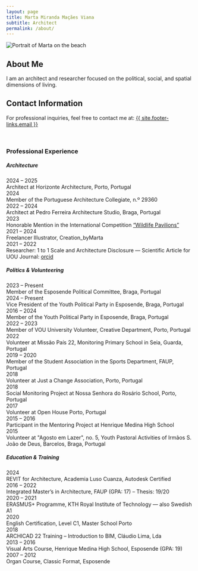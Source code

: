 ```yaml
---
layout: page
title: Marta Miranda Maçães Viana
subtitle: Architect
permalink: /about/
---
```


<style>
  .text-slide-container {
    transition: transform 0.4s ease;
  }

  .image-hover-container:hover + .text-hover-container .text-slide-container {
    transform: translateX(10px);
  }
</style>

<div class="row pt-3 align-items-end"> 
  <!-- Coluna da imagem com classe identificadora -->
  <div class="col-lg-7 image-hover-container">
    <img src="{{site.baseurl}}/assets/images/marta_on_the_beach.webp" 
         class="img-fluid h-100" 
         style="object-fit: contain;" 
         alt="Portrait of Marta on the beach">
  </div>

  <!-- Coluna do texto que reage ao hover na imagem -->
  <div class="col-lg-5 d-flex flex-column justify-content-end text-hover-container">
    <div class="text-slide-container">
      <h2 class="mb-0">About Me</h2>
      <p class="mb-0">
        I am an architect and researcher focused on the political, social, and spatial dimensions of living.
      </p>
      <h2 class="mt-0 mb-0">Contact Information</h2>
      <p class="mt-1">
        For professional inquiries, feel free to contact me at: 
        <a href="mailto:{{ site.footer-links.email }}">{{ site.footer-links.email }}</a>
      </p>
    </div>
  </div>
</div>



<br/>

<section class="my-4">
  <h3 class="fw-bold">Professional Experience</h3>

  <h5 class="mt-5 mb-4 lh-base">Architecture</h5>

  <div class="mb-3 d-flex">
    <div class="fw-bold me-3" style="min-width: 150px;">2024 – 2025</div>
    <div>Architect at Horizonte Architecture, Porto, Portugal</div>
  </div>
  
  <div class="mb-3 d-flex">
    <div class="fw-bold me-3" style="min-width: 150px;">2024</div>
    <div>Member of the Portuguese Architecture Collegiate, n.º 29360</div>
  </div>

  <div class="mb-3 d-flex">
    <div class="fw-bold me-3" style="min-width: 150px;">2022 – 2024</div>
    <div>Architect at Pedro Ferreira Architecture Studio, Braga, Portugal</div>
  </div>

  <div class="mb-3 d-flex">
    <div class="fw-bold me-3" style="min-width: 150px;">2023</div>
    <div>
      Honorable Mention in the International Competition 
      <a href="https://www.terravivacompetitions.com/wildlife-pavilions-competition-results-2023/" target="_blank">“Wildlife Pavilions”</a>
    </div>
  </div>

  <div class="mb-3 d-flex">
    <div class="fw-bold me-3" style="min-width: 150px;">2021 – 2024</div>
    <div>Freelancer Illustrator, Creation_byMarta</div>
  </div>

  <div class="mb-3 d-flex">
    <div class="fw-bold me-3" style="min-width: 150px;">2021 – 2022</div>
    <div>
      Researcher: 1 to 1 Scale and Architecture Disclosure — Scientific Article for UOU Journal: 
      <a href="https://orcid.org/0000-0002-9994-7610" target="_blank">orcid</a>
    </div>
  </div>

  <h5 class="mt-5 mb-4 lh-base">Politics & Volunteering</h5>

  <div class="mb-3 d-flex">
    <div class="fw-bold me-3" style="min-width: 150px;">2023 – Present</div>
    <div>Member of the Esposende Political Committee, Braga, Portugal</div>
  </div>

  <div class="mb-3 d-flex">
    <div class="fw-bold me-3" style="min-width: 150px;">2024 – Present</div>
    <div>Vice President of the Youth Political Party in Esposende, Braga, Portugal</div>
  </div>

  <div class="mb-3 d-flex">
    <div class="fw-bold me-3" style="min-width: 150px;">2016 – 2024</div>
    <div>Member of the Youth Political Party in Esposende, Braga, Portugal</div>
  </div>

  <div class="mb-3 d-flex">
    <div class="fw-bold me-3" style="min-width: 150px;">2022 – 2023</div>
    <div>Member of VOU University Volunteer, Creative Department, Porto, Portugal</div>
  </div>

  <div class="mb-3 d-flex">
    <div class="fw-bold me-3" style="min-width: 150px;">2022</div>
    <div>Volunteer at Missão País 22, Monitoring Primary School in Seia, Guarda, Portugal</div>
  </div>

  <div class="mb-3 d-flex">
    <div class="fw-bold me-3" style="min-width: 150px;">2019 – 2020</div>
    <div>Member of the Student Association in the Sports Department, FAUP, Portugal</div>
  </div>

  <div class="mb-3 d-flex">
    <div class="fw-bold me-3" style="min-width: 150px;">2018</div>
    <div>Volunteer at Just a Change Association, Porto, Portugal</div>
  </div>

  <div class="mb-3 d-flex">
    <div class="fw-bold me-3" style="min-width: 150px;">2018</div>
    <div>Social Monitoring Project at Nossa Senhora do Rosário School, Porto, Portugal</div>
  </div>

  <div class="mb-3 d-flex">
    <div class="fw-bold me-3" style="min-width: 150px;">2017</div>
    <div>Volunteer at Open House Porto, Portugal</div>
  </div>

  <div class="mb-3 d-flex">
    <div class="fw-bold me-3" style="min-width: 150px;">2015 – 2016</div>
    <div>Participant in the Mentoring Project at Henrique Medina High School</div>
  </div>

  <div class="mb-3 d-flex">
    <div class="fw-bold me-3" style="min-width: 150px;">2015</div>
    <div>Volunteer at "Agosto em Lazer", no. 5, Youth Pastoral Activities of Irmãos S. João de Deus, Barcelos, Braga, Portugal</div>
  </div>

  <h5 class="mt-5 mb-4 lh-base">Education & Training</h5>

  <div class="mb-3 d-flex">
    <div class="fw-bold me-3" style="min-width: 150px;">2024</div>
    <div>REVIT for Architecture, Academia Luso Cuanza, Autodesk Certified</div>
  </div>

  <div class="mb-3 d-flex">
    <div class="fw-bold me-3" style="min-width: 150px;">2016 – 2022</div>
    <div>Integrated Master’s in Architecture, FAUP (GPA: 17) – Thesis: 19/20</div>
  </div>

  <div class="mb-3 d-flex">
    <div class="fw-bold me-3" style="min-width: 150px;">2020 – 2021</div>
    <div>ERASMUS+ Programme, KTH Royal Institute of Technology — also Swedish A1</div>
  </div>

  <div class="mb-3 d-flex">
    <div class="fw-bold me-3" style="min-width: 150px;">2020</div>
    <div>English Certification, Level C1, Master School Porto</div>
  </div>

  <div class="mb-3 d-flex">
    <div class="fw-bold me-3" style="min-width: 150px;">2018</div>
    <div>ARCHICAD 22 Training – Introduction to BIM, Cláudio Lima, Lda</div>
  </div>

  <div class="mb-3 d-flex">
    <div class="fw-bold me-3" style="min-width: 150px;">2013 – 2016</div>
    <div>Visual Arts Course, Henrique Medina High School, Esposende (GPA: 19)</div>
  </div>

  <div class="mb-3 d-flex">
    <div class="fw-bold me-3" style="min-width: 150px;">2007 – 2012</div>
    <div>Organ Course, Classic Format, Esposende</div>
  </div>
</section>

